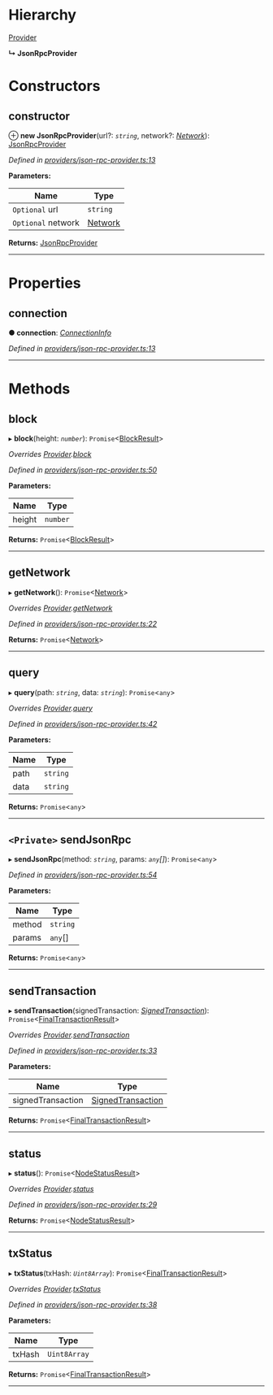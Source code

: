 

# Hierarchy

 [Provider](_providers_provider_.provider.md)

**↳ JsonRpcProvider**

# Constructors

<a id="constructor"></a>

##  constructor

⊕ **new JsonRpcProvider**(url?: *`string`*, network?: *[Network](../interfaces/_utils_network_.network.md)*): [JsonRpcProvider](_providers_json_rpc_provider_.jsonrpcprovider.md)

*Defined in [providers/json-rpc-provider.ts:13](https://github.com/nearprotocol/nearlib/blob/b6e94a8/src.ts/providers/json-rpc-provider.ts#L13)*

**Parameters:**

| Name | Type |
| ------ | ------ |
| `Optional` url | `string` |
| `Optional` network | [Network](../interfaces/_utils_network_.network.md) |

**Returns:** [JsonRpcProvider](_providers_json_rpc_provider_.jsonrpcprovider.md)

___

# Properties

<a id="connection"></a>

##  connection

**● connection**: *[ConnectionInfo](../interfaces/_utils_web_.connectioninfo.md)*

*Defined in [providers/json-rpc-provider.ts:13](https://github.com/nearprotocol/nearlib/blob/b6e94a8/src.ts/providers/json-rpc-provider.ts#L13)*

___

# Methods

<a id="block"></a>

##  block

▸ **block**(height: *`number`*): `Promise`<[BlockResult](../interfaces/_providers_provider_.blockresult.md)>

*Overrides [Provider](_providers_provider_.provider.md).[block](_providers_provider_.provider.md#block)*

*Defined in [providers/json-rpc-provider.ts:50](https://github.com/nearprotocol/nearlib/blob/b6e94a8/src.ts/providers/json-rpc-provider.ts#L50)*

**Parameters:**

| Name | Type |
| ------ | ------ |
| height | `number` |

**Returns:** `Promise`<[BlockResult](../interfaces/_providers_provider_.blockresult.md)>

___
<a id="getnetwork"></a>

##  getNetwork

▸ **getNetwork**(): `Promise`<[Network](../interfaces/_utils_network_.network.md)>

*Overrides [Provider](_providers_provider_.provider.md).[getNetwork](_providers_provider_.provider.md#getnetwork)*

*Defined in [providers/json-rpc-provider.ts:22](https://github.com/nearprotocol/nearlib/blob/b6e94a8/src.ts/providers/json-rpc-provider.ts#L22)*

**Returns:** `Promise`<[Network](../interfaces/_utils_network_.network.md)>

___
<a id="query"></a>

##  query

▸ **query**(path: *`string`*, data: *`string`*): `Promise`<`any`>

*Overrides [Provider](_providers_provider_.provider.md).[query](_providers_provider_.provider.md#query)*

*Defined in [providers/json-rpc-provider.ts:42](https://github.com/nearprotocol/nearlib/blob/b6e94a8/src.ts/providers/json-rpc-provider.ts#L42)*

**Parameters:**

| Name | Type |
| ------ | ------ |
| path | `string` |
| data | `string` |

**Returns:** `Promise`<`any`>

___
<a id="sendjsonrpc"></a>

## `<Private>` sendJsonRpc

▸ **sendJsonRpc**(method: *`string`*, params: *`any`[]*): `Promise`<`any`>

*Defined in [providers/json-rpc-provider.ts:54](https://github.com/nearprotocol/nearlib/blob/b6e94a8/src.ts/providers/json-rpc-provider.ts#L54)*

**Parameters:**

| Name | Type |
| ------ | ------ |
| method | `string` |
| params | `any`[] |

**Returns:** `Promise`<`any`>

___
<a id="sendtransaction"></a>

##  sendTransaction

▸ **sendTransaction**(signedTransaction: *[SignedTransaction](_transaction_.signedtransaction.md)*): `Promise`<[FinalTransactionResult](../interfaces/_providers_provider_.finaltransactionresult.md)>

*Overrides [Provider](_providers_provider_.provider.md).[sendTransaction](_providers_provider_.provider.md#sendtransaction)*

*Defined in [providers/json-rpc-provider.ts:33](https://github.com/nearprotocol/nearlib/blob/b6e94a8/src.ts/providers/json-rpc-provider.ts#L33)*

**Parameters:**

| Name | Type |
| ------ | ------ |
| signedTransaction | [SignedTransaction](_transaction_.signedtransaction.md) |

**Returns:** `Promise`<[FinalTransactionResult](../interfaces/_providers_provider_.finaltransactionresult.md)>

___
<a id="status"></a>

##  status

▸ **status**(): `Promise`<[NodeStatusResult](../interfaces/_providers_provider_.nodestatusresult.md)>

*Overrides [Provider](_providers_provider_.provider.md).[status](_providers_provider_.provider.md#status)*

*Defined in [providers/json-rpc-provider.ts:29](https://github.com/nearprotocol/nearlib/blob/b6e94a8/src.ts/providers/json-rpc-provider.ts#L29)*

**Returns:** `Promise`<[NodeStatusResult](../interfaces/_providers_provider_.nodestatusresult.md)>

___
<a id="txstatus"></a>

##  txStatus

▸ **txStatus**(txHash: *`Uint8Array`*): `Promise`<[FinalTransactionResult](../interfaces/_providers_provider_.finaltransactionresult.md)>

*Overrides [Provider](_providers_provider_.provider.md).[txStatus](_providers_provider_.provider.md#txstatus)*

*Defined in [providers/json-rpc-provider.ts:38](https://github.com/nearprotocol/nearlib/blob/b6e94a8/src.ts/providers/json-rpc-provider.ts#L38)*

**Parameters:**

| Name | Type |
| ------ | ------ |
| txHash | `Uint8Array` |

**Returns:** `Promise`<[FinalTransactionResult](../interfaces/_providers_provider_.finaltransactionresult.md)>

___

